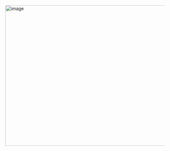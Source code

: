 <img width="1544" height="444" alt="image" src="https://github.com/user-attachments/assets/a73b7aa4-a61a-40c6-ae55-4c3b0b8f14bb" />
